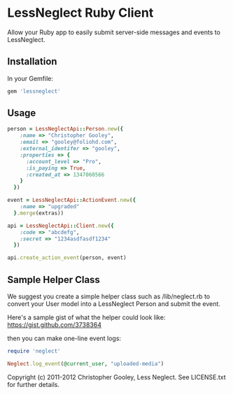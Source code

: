 LessNeglect Ruby Client
===
Allow your Ruby app to easily submit server-side messages and events to LessNeglect.

Installation
---

In your Gemfile:

```ruby
gem 'lessneglect'
```

Usage
---

```ruby
person = LessNeglectApi::Person.new({
    :name => "Christopher Gooley",
    :email => "gooley@foliohd.com",
    :external_identifer => "gooley",
    :properties => {
      :account_level => "Pro",
      :is_paying => True,
      :created_at => 1347060566
    }
  })

event = LessNeglectApi::ActionEvent.new({
    :name => "upgraded"
  }.merge(extras))

api = LessNeglectApi::Client.new({
    :code => "abcdefg",
    :secret => "1234asdfasdf1234"
  })

api.create_action_event(person, event)
```

Sample Helper Class
---

We suggest you create a simple helper class such as /lib/neglect.rb to convert your User model into a LessNeglect Person and submit the event.

Here's a sample gist of what the helper could look like:
https://gist.github.com/3738364

then you can make one-line event logs:
```ruby
require 'neglect'

Neglect.log_event(@current_user, "uploaded-media")
```

Copyright (c) 2011-2012 Christopher Gooley, Less Neglect. See LICENSE.txt for further details.
